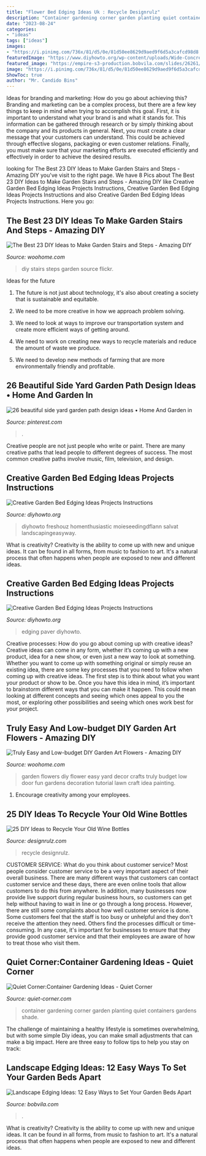 ```yaml
---
title: "Flower Bed Edging Ideas Uk : Recycle Designrulz"
description: "Container gardening corner garden planting quiet containers gardens shade"
date: "2023-08-24"
categories:
- "ideas"
tags: ["ideas"]
images:
- "https://i.pinimg.com/736x/81/d5/0e/81d50ee8629d9aed9f6d5a3cafcd98d8.jpg"
featuredImage: "https://www.diyhowto.org/wp-content/uploads/Wide-Concrete-Paver-Garden-Edging-20-Creative-Garden-Bed-Edging-Ideas-Projects-Instructions-DIYHowto-667x1024.jpg"
featured_image: "https://empire-s3-production.bobvila.com/slides/26261/original/pound_in_edging.jpg?1591229144"
image: "https://i.pinimg.com/736x/81/d5/0e/81d50ee8629d9aed9f6d5a3cafcd98d8.jpg"
ShowToc: true
author: "Mr. Candido Bins"
---
```



Ideas for branding and marketing: How do you go about achieving this?
Branding and marketing can be a complex process, but there are a few key things to keep in mind when trying to accomplish this goal. First, it is important to understand what your brand is and what it stands for. This information can be gathered through research or by simply thinking about the company and its products in general. Next, you must create a clear message that your customers can understand. This could be achieved through effective slogans, packaging or even customer relations. Finally, you must make sure that your marketing efforts are executed efficiently and effectively in order to achieve the desired results.

	

		
looking for The Best 23 DIY Ideas to Make Garden Stairs and Steps - Amazing DIY you've visit to the right page. We have 8 Pics about The Best 23 DIY Ideas to Make Garden Stairs and Steps - Amazing DIY like Creative Garden Bed Edging Ideas Projects Instructions, Creative Garden Bed Edging Ideas Projects Instructions and also Creative Garden Bed Edging Ideas Projects Instructions. Here you go:
		
    
## The Best 23 DIY Ideas To Make Garden Stairs And Steps - Amazing DIY

<img loading=lazy src="https://www.woohome.com/wp-content/uploads/2017/03/DIY-Outdoor-Steps-and-Stairs-Ideas-22.jpg" onerror="this.onerror=null;this.src='https://tse4.mm.bing.net/th?id=OIP.ISdDXXQOVnkEKfCpWc3SUQHaJ4&amp;pid=15.1';" alt="The Best 23 DIY Ideas to Make Garden Stairs and Steps - Amazing DIY">

_Source: woohome.com_

>diy stairs steps garden source flickr. 

	

Ideas for the future
1. The future is not just about technology, it's also about creating a society that is sustainable and equitable.
2. We need to be more creative in how we approach problem solving.

3. We need to look at ways to improve our transportation system and create more efficient ways of getting around.

4. We need to work on creating new ways to recycle materials and reduce the amount of waste we produce.

5. We need to develop new methods of farming that are more environmentally friendly and profitable.

    
## 26 Beautiful Side Yard Garden Path Design Ideas • Home And Garden In

<img loading=lazy src="https://i.pinimg.com/736x/81/d5/0e/81d50ee8629d9aed9f6d5a3cafcd98d8.jpg" onerror="this.onerror=null;this.src='https://tse4.mm.bing.net/th?id=OIP.HVtCZTLaYKxu901DFAVB7QHaKg&amp;pid=15.1';" alt="26 beautiful side yard garden path design ideas • Home And Garden in">

_Source: pinterest.com_

>. 

	

Creative people are not just people who write or paint. There are many creative paths that lead people to different degrees of success. The most common creative paths involve music, film, television, and design.

    
## Creative Garden Bed Edging Ideas Projects Instructions

<img loading=lazy src="https://www.diyhowto.org/wp-content/uploads/Rock-Stone-Edging-20-Creative-Garden-Bed-Edging-Ideas-Projects-Instructions-DIYHowto.jpg" onerror="this.onerror=null;this.src='https://tse1.mm.bing.net/th?id=OIP.w3t6Qh7MlswvkkDhBogkDAHaO2&amp;pid=15.1';" alt="Creative Garden Bed Edging Ideas Projects Instructions">

_Source: diyhowto.org_

>diyhowto freshouz homenthusiastic moieseedingdflann salvat landscapingeasyway. 

	

What is creativity?
Creativity is the ability to come up with new and unique ideas. It can be found in all forms, from music to fashion to art. It's a natural process that often happens when people are exposed to new and different ideas.

    
## Creative Garden Bed Edging Ideas Projects Instructions

<img loading=lazy src="https://www.diyhowto.org/wp-content/uploads/Wide-Concrete-Paver-Garden-Edging-20-Creative-Garden-Bed-Edging-Ideas-Projects-Instructions-DIYHowto-667x1024.jpg" onerror="this.onerror=null;this.src='https://tse2.mm.bing.net/th?id=OIP.ypUw5Z14LG5d6_cQQCxGlAHaLX&amp;pid=15.1';" alt="Creative Garden Bed Edging Ideas Projects Instructions">

_Source: diyhowto.org_

>edging paver diyhowto. 

	

Creative processes: How do you go about coming up with creative ideas?
Creative ideas can come in any form, whether it’s coming up with a new product, idea for a new show, or even just a new way to look at something. Whether you want to come up with something original or simply reuse an existing idea, there are some key processes that you need to follow when coming up with creative ideas. 
The first step is to think about what you want your product or show to be. Once you have this idea in mind, it’s important to brainstorm different ways that you can make it happen. This could mean looking at different concepts and seeing which ones appeal to you the most, or exploring other possibilities and seeing which ones work best for your project.

    
## Truly Easy And Low-budget DIY Garden Art Flowers - Amazing DIY

<img loading=lazy src="http://www.woohome.com/wp-content/uploads/2016/02/art-flower-garden-15.jpg" onerror="this.onerror=null;this.src='https://tse4.mm.bing.net/th?id=OIP.vtWVjlMK5g1hrWScygOJNQHaJ4&amp;pid=15.1';" alt="Truly Easy and Low-budget DIY Garden Art Flowers - Amazing DIY">

_Source: woohome.com_

>garden flowers diy flower easy yard decor crafts truly budget low door fun gardens decoration tutorial lawn craft idea painting. 

	

1. Encourage creativity among your employees.

    
## 25 DIY Ideas To Recycle Your Old Wine Bottles

<img loading=lazy src="https://cdn.designrulz.com/wp-content/uploads/2015/05/wine-bottle-garden-designrulz-9.jpg" onerror="this.onerror=null;this.src='https://tse1.mm.bing.net/th?id=OIP._Kw2hj-LaPrXptvRgCID-AHaJ7&amp;pid=15.1';" alt="25 DIY Ideas to Recycle Your Old Wine Bottles">

_Source: designrulz.com_

>recycle designrulz. 

	

CUSTOMER SERVICE: What do you think about customer service?
Most people consider customer service to be a very important aspect of their overall business. There are many different ways that customers can contact customer service and these days, there are even online tools that allow customers to do this from anywhere. In addition, many businesses now provide live support during regular business hours, so customers can get help without having to wait in line or go through a long process.
However, there are still some complaints about how well customer service is done. Some customers feel that the staff is too busy or unhelpful and they don't receive the attention they need. Others find the processes difficult or time-consuming. In any case, it's important for businesses to ensure that they provide good customer service and that their employees are aware of how to treat those who visit them.

    
## Quiet Corner:Container Gardening Ideas - Quiet Corner

<img loading=lazy src="https://i0.wp.com/www.quiet-corner.com/wp-content/uploads/2016/03/Container-Gardening-Ideas-o.jpg" onerror="this.onerror=null;this.src='https://tse3.mm.bing.net/th?id=OIP.Tm9sCkO1xaoLhW-XKPRNxwHaJ4&amp;pid=15.1';" alt="Quiet Corner:Container Gardening Ideas - Quiet Corner">

_Source: quiet-corner.com_

>container gardening corner garden planting quiet containers gardens shade. 

	

The challenge of maintaining a healthy lifestyle is sometimes overwhelming, but with some simple Diy ideas, you can make small adjustments that can make a big impact. Here are three easy to follow tips to help you stay on track:

    
## Landscape Edging Ideas: 12 Easy Ways To Set Your Garden Beds Apart

<img loading=lazy src="https://empire-s3-production.bobvila.com/slides/26261/original/pound_in_edging.jpg?1591229144" onerror="this.onerror=null;this.src='https://tse3.mm.bing.net/th?id=OIP.8wNssr24f5NVofaOvHxY1gHaJ4&amp;pid=15.1';" alt="Landscape Edging Ideas: 12 Easy Ways to Set Your Garden Beds Apart">

_Source: bobvila.com_

>. 

	

What is creativity?
Creativity is the ability to come up with new and unique ideas. It can be found in all forms, from music to fashion to art. It's a natural process that often happens when people are exposed to new and different ideas.

